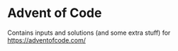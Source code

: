 # Advent of Code

Contains inputs and solutions (and some extra stuff) for https://adventofcode.com/
